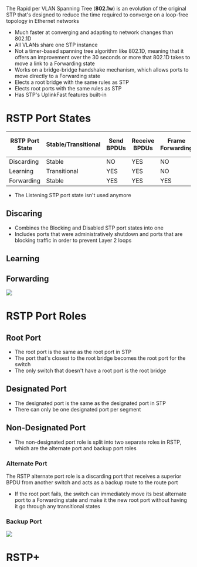 The Rapid per VLAN Spanning Tree (**802.1w**) is an evolution of the original STP that's designed to reduce the time required to converge on a loop-free topology in Ethernet networks

* Much faster at converging and adapting to network changes than 802.1D
* All VLANs share one STP instance
* Not a timer-based spanning tree algorithm like 802.1D, meaning that it offers an improvement over the 30 seconds or more that 802.1D takes to move a link to a Forwarding state
* Works on a bridge-bridge handshake mechanism, which allows ports to move directly to a Forwarding state
* Elects a root bridge with the same rules as STP
* Elects root ports with the same rules as STP
* Has STP's UplinkFast features built-in 

# RSTP Port States

| RSTP Port State | Stable/Transitional | Send BPDUs | Receive BPDUs | Frame Forwarding | MAC Address Learning |
| --- | --- | --- | --- | --- | --- |
| Discarding | Stable | NO | YES | NO | NO |
| Learning | Transitional | YES | YES | NO | YES |
| Forwarding | Stable | YES | YES | YES | YES |

* The Listening STP port state isn't used anymore

## Discaring 

* Combines the Blocking and Disabled STP port states into one
* Includes ports that were administratively shutdown and ports that are blocking traffic in order to prevent Layer 2 loops

## Learning

## Forwarding

![](https://github.com/JonmarCorpuz/SecondBrain/blob/main/Assets/Whitespace.png)

# RSTP Port Roles

## Root Port 

* The root port is the same as the root port in STP
* The port that's closest to the root bridge becomes the root port for the switch
* The only switch that doesn't have a root port is the root bridge

## Designated Port

* The designated port is the same as the designated port in STP
* There can only be one designated port per segment

## Non-Designated Port

* The non-designated port role is split into two separate roles in RSTP, which are the alternate port and backup port roles

### Alternate Port

The RSTP alternate port role is a discarding port that receives a superior BPDU from another switch and acts as a backup route to the route port

* If the root port fails, the switch can immediately move its best alternate port to a Forwarding state and make it the new root port without having it go through any transitional states

### Backup Port

![](https://github.com/JonmarCorpuz/SecondBrain/blob/main/Assets/Whitespace.png)

# RSTP+
